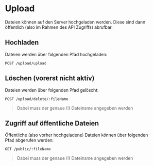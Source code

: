 # Upload

Dateien können auf den Server hochgeladen werden. Diese sind dann öffentlich (also im Rahmen des API Zugriffs) abrufbar.

## Hochladen

Dateien werden über folgenden Pfad hochgeladen:

```http request
POST /upload/upload
```

## Löschen (vorerst nicht aktiv)

Dateien werden über folgenden Pfad gelöscht:

```http request
POST /upload/delete/:fileName
```
> Dabei muss der genaue (!) Dateiname angegeben werden

## Zugriff auf öffentliche Dateien

Öffentliche (also vorher hochgeladene) Dateien können über folgenden Pfad abgerufen werden:

```http request
GET /public/:fileName
```

> Dabei muss der genaue (!) Dateiname angegeben werden
